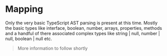 # Mapping

Only the very basic TypeScript AST parsing is present at this time. Mostly the basic types like interface, boolean, number, arrays, properties, methods and a handful of there associated complex types like string | null, number | null, boolean | null etc.

> More information to follow shortly